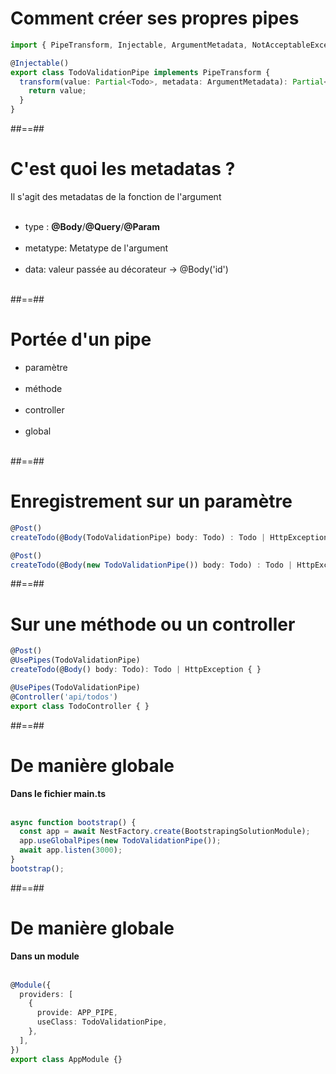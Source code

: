 <!-- .slide: class="with-code inconsolata" -->
# Comment créer ses propres pipes
```typescript
import { PipeTransform, Injectable, ArgumentMetadata, NotAcceptableException } from '@nestjs/common';

@Injectable()
export class TodoValidationPipe implements PipeTransform {
  transform(value: Partial<Todo>, metadata: ArgumentMetadata): Partial<Todo> | NotAcceptableException {
    return value;
  }
}
```
<!-- .element: class="big-code" -->

##==##

# C'est quoi les metadatas ?
Il s'agit des metadatas de la fonction de l'argument <br/><br/>
- type : **@Body**/**@Query**/**@Param** <br/><br/>
- metatype: Metatype de l'argument <br/><br/>
- data: valeur passée au décorateur -> @Body('id') <br/><br/>

##==##

# Portée d'un pipe
- paramètre <br/><br/>
- méthode <br/><br/>
- controller <br/><br/>
- global <br/><br/>

##==##

<!-- .slide: class="with-code inconsolata"-->
# Enregistrement sur un paramètre
```typescript
@Post()
createTodo(@Body(TodoValidationPipe) body: Todo) : Todo | HttpException { }

@Post()
createTodo(@Body(new TodoValidationPipe()) body: Todo) : Todo | HttpException { }
```
<!-- .element: class="big-code" -->

##==##

<!-- .slide: class="with-code inconsolata" -->
# Sur une méthode ou un controller
```typescript
@Post()
@UsePipes(TodoValidationPipe)
createTodo(@Body() body: Todo): Todo | HttpException { }

@UsePipes(TodoValidationPipe)
@Controller('api/todos')
export class TodoController { }
```
<!-- .element: class="big-code" -->

##==##

<!-- .slide: class="with-code inconsolata"-->
# De manière globale
**Dans le fichier main.ts** <br/><br/>

```typescript
async function bootstrap() {
  const app = await NestFactory.create(BootstrapingSolutionModule);
  app.useGlobalPipes(new TodoValidationPipe());
  await app.listen(3000);
}
bootstrap();
```
<!-- .element: class="big-code"-->

##==##

<!-- .slide: class="with-code inconsolata"-->
# De manière globale
**Dans un module** <br/><br/>

```typescript
@Module({
  providers: [
    {
      provide: APP_PIPE,
      useClass: TodoValidationPipe,
    },
  ],
})
export class AppModule {}
```
<!-- .element: class="big-code" -->


